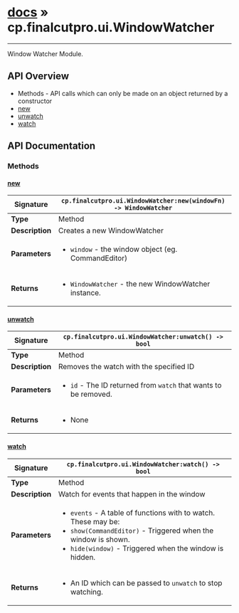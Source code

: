 # [docs](index.md) » cp.finalcutpro.ui.WindowWatcher
---

Window Watcher Module.

## API Overview
* Methods - API calls which can only be made on an object returned by a constructor
 * [new](#new)
 * [unwatch](#unwatch)
 * [watch](#watch)

## API Documentation

### Methods

#### [new](#new)
| **Signature**                               | `cp.finalcutpro.ui.WindowWatcher:new(windowFn) -> WindowWatcher`                                                                    |
| --------------------------------------------|-------------------------------------------------------------------------------------|
| **Type**                                    | Method                                                                     |
| **Description**                             | Creates a new WindowWatcher                                                                     |
| **Parameters**                              | <ul><li>`window` 	- the window object (eg. CommandEditor)</li></ul> |
| **Returns**                                 | <ul><li>`WindowWatcher`	- the new WindowWatcher instance.</li></ul>          |

#### [unwatch](#unwatch)
| **Signature**                               | `cp.finalcutpro.ui.WindowWatcher:unwatch() -> bool`                                                                    |
| --------------------------------------------|-------------------------------------------------------------------------------------|
| **Type**                                    | Method                                                                     |
| **Description**                             | Removes the watch with the specified ID                                                                     |
| **Parameters**                              | <ul><li>`id` - The ID returned from `watch` that wants to be removed.</li></ul> |
| **Returns**                                 | <ul><li>None</li></ul>          |

#### [watch](#watch)
| **Signature**                               | `cp.finalcutpro.ui.WindowWatcher:watch() -> bool`                                                                    |
| --------------------------------------------|-------------------------------------------------------------------------------------|
| **Type**                                    | Method                                                                     |
| **Description**                             | Watch for events that happen in the window                                                                     |
| **Parameters**                              | <ul><li>`events` - A table of functions with to watch. These may be:</li><li>  `show(CommandEditor)` - Triggered when the window is shown.</li><li>  `hide(window)` - Triggered when the window is hidden.</li></ul> |
| **Returns**                                 | <ul><li>An ID which can be passed to `unwatch` to stop watching.</li></ul>          |

